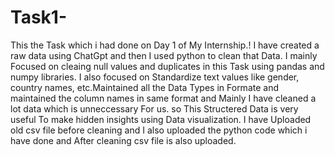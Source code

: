 # Task1-
This the Task which i had done on Day 1 of My Internship.!
I have created a raw data using ChatGpt and then I used python to clean that Data.
I mainly Focused on cleaing null values and duplicates in this Task using pandas and numpy libraries.
I also focused on Standardize text values like gender, country names, etc.Maintained all the Data Types in Formate and maintained the column names in same format and Mainly I have cleaned a lot data which
is unneccessary For us. so This Structered Data is very useful To make hidden insights using Data visualization. I have Uploaded old csv file before cleaning and I also uploaded the python code  which i have done and After cleaning csv file is also uploaded. 

